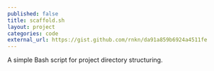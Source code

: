 ```yaml
---
published: false
title: scaffold.sh
layout: project
categories: code
external_url: https://gist.github.com/rnkn/da91a859b6924a4511fe
---
```


A simple Bash script for project directory structuring.
